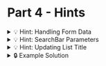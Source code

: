 # Part 4 - Hints

<details>
<summary>💡 Hint: Handling Form Data </summary>

Remember how to get data from a form. You can use either `new FormData` or select the value from the input form directly.

```js
function handleSubmit(event) {
  //...
  const data = new FormData(event.target);
  //...
  const inputValue = event.target.elements.inputName.value;
}
```

</details>

<details>
<summary>💡 Hint: SearchBar Parameters</summary>

Which parameters does your Search Bar Component need? Where do you need to store the search query and fetch the data?

```js
function SearchBar({onSubmit}) {
  //...
  return <form onSubmit={onSubmit}>
}
```

</details>

<details>
<summary>💡 Hint: Updating List Title</summary>

There are many ways to dynamically update the AlbumList Title. One might to use a "hasBeenSearched" or "pageState" state which indicates whether a user has submitted the form:

```js
function App({onSubmit}) {
  const [hasSearched,setHasSearched] = useState(false);

  return (
    //...
    <AlbumList title={hasSearched ? 'Results' : 'Featured'} albums={...}>
  )
}
```

```js
function App({onSubmit}) {
  const [pageState,setPageState] = useState("FEATURED");

  return (
    //...
    <AlbumList title={pageState === "SEARCHED" ? 'Results' : 'Featured'} albums={...}>
  )
}
```

</details>

<details>
<summary>🔒 Example Solution </summary>
Only check this solution after giving this part a good try!

[🔗 Part 4 Example Solution](https://github.com/neuefische-web-demos/theme-creator-example-solution/tree/part-4)

</details>
